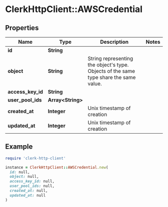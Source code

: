 # ClerkHttpClient::AWSCredential

## Properties

| Name | Type | Description | Notes |
| ---- | ---- | ----------- | ----- |
| **id** | **String** |  |  |
| **object** | **String** | String representing the object&#39;s type. Objects of the same type share the same value.  |  |
| **access_key_id** | **String** |  |  |
| **user_pool_ids** | **Array&lt;String&gt;** |  |  |
| **created_at** | **Integer** | Unix timestamp of creation  |  |
| **updated_at** | **Integer** | Unix timestamp of creation  |  |

## Example

```ruby
require 'clerk-http-client'

instance = ClerkHttpClient::AWSCredential.new(
  id: null,
  object: null,
  access_key_id: null,
  user_pool_ids: null,
  created_at: null,
  updated_at: null
)
```

